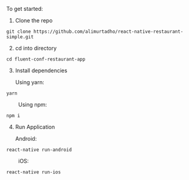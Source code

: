 To get started:

1. Clone the repo
```
git clone https://github.com/alimurtadho/react-native-restaurant-simple.git
```

2. cd into directory
```
cd fluent-conf-restaurant-app
```

3. Install dependencies

    Using yarn:
```
yarn
```

&nbsp; &nbsp; &nbsp; &nbsp; Using npm:  

```
npm i
```

4. Run Application

    Android:
```
react-native run-android
```

&nbsp; &nbsp; &nbsp; &nbsp; iOS:   
```
react-native run-ios
```
